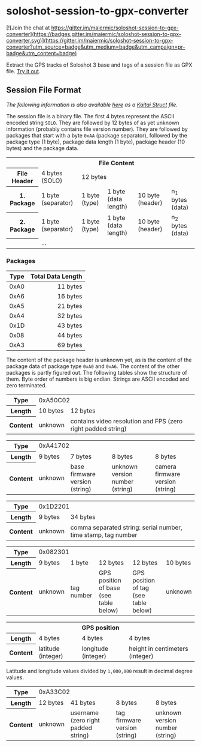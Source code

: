 # soloshot-session-to-gpx-converter

[![Join the chat at https://gitter.im/maiermic/soloshot-session-to-gpx-converter](https://badges.gitter.im/maiermic/soloshot-session-to-gpx-converter.svg)](https://gitter.im/maiermic/soloshot-session-to-gpx-converter?utm_source=badge&utm_medium=badge&utm_campaign=pr-badge&utm_content=badge)

Extract the GPS tracks of Soloshot 3 base and tags of a session file as GPX file.
[Try it out](https://maiermic.github.io/soloshot-session-to-gpx-converter/index.html).

## Session File Format
_The following information is also available [here](session.ksy) as a [Kaitai Struct](https://kaitai.io/) file._

The session file is a binary file. The first 4 bytes represent the ASCII encoded string `SOLO`. They are followed by 12 bytes of as yet unknown information (probably contains file version number). They are followed by packages that start with a byte `0xAA` (package separator), followed by the package type (1 byte), package data length (1 byte), package header (10 bytes) and the package data.


<table>
  <tr>
    <th></th>
    <th colspan="5">File Content</th>
  </tr>
  <tr>
    <th>File Header</th>
    <td>4 bytes (SOLO)</td>
    <td colspan="5">12 bytes</td>
  </tr>
  <tr>
    <th>1. Package</th>
    <td>1 byte (separator)</td>
    <td>1 byte (type)</td>
    <td>1 byte (data length)</td>
    <td>10 byte (header)</td>
    <td>n<sub>1</sub> bytes (data)</td>
  </tr>
  <tr>
    <th>2. Package</th>
    <td>1 byte (separator)</td>
    <td>1 byte (type)</td>
    <td>1 byte (data length)</td>
    <td>10 byte (header)</td>
    <td>n<sub>2</sub> bytes (data)</td>
  </tr>
  <tr>
    <th></th>
    <td colspan="5">...</td>
  </tr>
</table>

### Packages

| Type | Total Data Length |
| ---- | ----------------: |
| 0xA0 |          11 bytes |
| 0xA6 |          16 bytes |
| 0xA5 |          21 bytes |
| 0xA4 |          32 bytes |
| 0x1D |          43 bytes |
| 0x08 |          44 bytes |
| 0xA3 |          69 bytes |

The content of the package header is unknown yet, as is the content of the package data of package type `0xA0` and `0xA6`. The content of the other packages is partly figured out. The following tables show the structure of them. Byte order of numbers is big endian. Strings are ASCII encoded and zero terminated.

<table>
    <tr>
        <th>Type</th>
        <td colspan="2">0xA50C02</td>
    </tr>
    <tr>
        <th>Length</th>
        <td>10 bytes</td>
        <td>12 bytes</td>
    </tr>
    <tr>
        <th>Content</th>
        <td>unknown</td>
        <td>contains video resolution and FPS (zero right padded string)</td>
    </tr>
</table>


<table>
    <tr>
        <th>Type</th>
        <td colspan="4">0xA41702</td>
    </tr>
    <tr>
        <th>Length</th>
        <td>9 bytes</td>
        <td>7 bytes</td>
        <td>8 bytes</td>
        <td>8 bytes</td>
    </tr>
    <tr>
        <th>Content</th>
        <td>unknown</td>
        <td>base firmware version (string)</td>
        <td>unknown version number (string)</td>
        <td>camera firmware version (string)</td>
    </tr>
</table>

<table>
    <tr>
        <th>Type</th>
        <td colspan="2">0x1D2201</td>
    </tr>
    <tr>
        <th>Length</th>
        <td>9 bytes</td>
        <td>34 bytes</td>
    </tr>
    <tr>
        <th>Content</th>
        <td>unknown</td>
        <td>comma separated string: serial number, time stamp, tag number</td>
    </tr>
</table>

<table>
    <tr>
        <th>Type</th>
        <td colspan="5">0x082301</td>
    </tr>
    <tr>
        <th>Length</th>
        <td>9 bytes</td>
        <td>1 byte</td>
        <td>12 bytes</td>
        <td>12 bytes</td>
        <td>10 bytes</td>
    </tr>
    <tr>
        <th>Content</th>
        <td>unknown</td>
        <td>tag number</td>
        <td>GPS position of base (see table below)</td>
        <td>GPS position of tag (see table below)</td>
        <td>unknown</td>
    </tr>
</table>

<table>
    <tr>
        <th colspan="4">GPS position</th>
    </tr>
    <tr>
        <th>Length</th>
        <td>4 bytes</td>
        <td>4 bytes</td>
        <td>4 bytes</td>
    </tr>
    <tr>
        <th>Content</th>
        <td>latitude (integer)</td>
        <td>longitude (integer)</td>
        <td>height in centimeters (integer)</td>
    </tr>
</table>

Latitude and longitude values divided by `1,000,000` result in decimal degree values.

<table>
    <tr>
        <th>Type</th>
        <td colspan="4">0xA33C02</td>
    </tr>
    <tr>
        <th>Length</th>
        <td>12 bytes</td>
        <td>41 bytes</td>
        <td>8 bytes</td>
        <td>8 bytes</td>
    </tr>
    <tr>
        <th>Content</th>
        <td>unknown</td>
        <td>username (zero right padded string)</td>
        <td>tag firmware version (string)</td>
        <td>unknown version number (string)</td>
    </tr>
</table>
